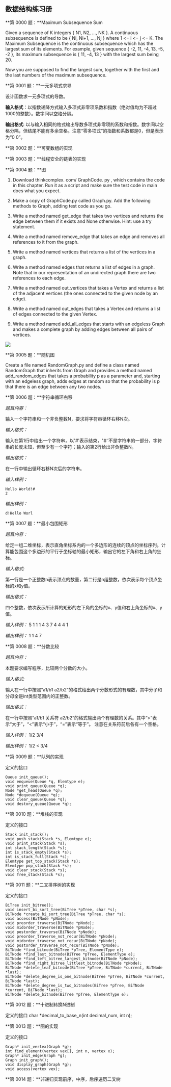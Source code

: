 ## 数据结构练习册

**第 0000 题：**Maximum Subsequence Sum

Given a sequence of K integers { N1, N2, ..., NK }. A continuous subsequence is defined to be { Ni, Ni+1, ..., Nj } where 1 <= i <= j <= K. The Maximum Subsequence is the continuous subsequence which has the largest sum of its elements. For example, given sequence { -2, 11, -4, 13, -5, -2 }, its maximum subsequence is { 11, -4, 13 } with the largest sum being 20.

Now you are supposed to find the largest sum, together with the first and the last numbers of the maximum subsequence.

**第 0001 题：**一元多项式求导

设计函数求一元多项式的导数。

**输入格式**：以指数递降方式输入多项式非零项系数和指数（绝对值均为不超过1000的整数）。数字间以空格分隔。

**输出格式**: 以与输入相同的格式输出导数多项式非零项的系数和指数。数字间以空格分隔，但结尾不能有多余空格。注意“零多项式”的指数和系数都是0，但是表示为“0 0”。

**第 0002 题：**可变数组的实现

**第 0003 题：**线程安全的链表的实现

**第 0004 题：**图

1. Download thinkcomplex. com/ GraphCode. py , which contains the code in this chapter. Run it as a script and make sure the test code in main does what you expect.

2. Make a copy of GraphCode.py called Graph.py. Add the following methods to Graph, adding test code as you go.

3. Write a method named get_edge that takes two vertices and returns the edge between them if it exists and None otherwise. Hint: use a try statement.

4. Write a method named remove_edge that takes an edge and removes all references to it from the graph.

5. Write a method named vertices that returns a list of the vertices in a graph.

6. Write a method named edges that returns a list of edges in a graph. Note that in our representation of an undirected graph there are two references to each edge.

7. Write a method named out_vertices that takes a Vertex and returns a list of the adjacent vertices (the ones connected to the given node by an edge).

8. Write a method named out_edges that takes a Vertex and returns a list of edges connected to the given Vertex.

9. Write a method named add_all_edges that starts with an edgeless Graph and makes a complete graph by adding edges between all pairs of vertices.

![](http://i.imgur.com/fcMg0z1.png)

**第 0005 题：**随机图

Create a file named RandomGraph.py and define a class named RandomGraph that inherits from Graph and provides a method named add_random_edges that takes a probability p as a parameter and, starting with an edgeless graph, adds edges at random so that the probability is p that there is an edge between any two nodes.

**第 0006 题：**字符串循环右移

*题目内容：*

输入一个字符串和一个非负整数N，要求将字符串循环右移N次。

*输入格式：*

输入在第1行中给出一个字符串，以'#'表示结束，‘＃’不是字符串的一部分，字符串的长度未知，但至少有一个字符；输入的第2行给出非负整数N。

*输出格式：*

在一行中输出循环右移N次后的字符串。

*输入样例：*

    Hello World!#
    2
*输出样例：*

    d!Hello Worl

**第 0007 题：**最小包围矩形

*题目内容：*

给定一组二维坐标，表示直角坐标系内的一个多边形的连续的顶点的坐标序列。计算能包围这个多边形的平行于坐标轴的最小矩形，输出它的左下角和右上角的坐标。

*输入格式:*

第一行是一个正整数n表示顶点的数量，第二行是n组整数，依次表示每个顶点坐标的x和y值。

*输出格式：*

四个整数，依次表示所计算的矩形的左下角的坐标的x、y值和右上角坐标的x、y值。

*输入样例：*
    5
    1 1 1 4 3 7 4 4 4 1

*输出样例：*
    1 1 4 7

**第 0008 题：**分数比较

*题目内容：*

本题要求编写程序，比较两个分数的大小。

*输入格式:*

输入在一行中按照“a1/b1 a2/b2”的格式给出两个分数形式的有理数，其中分子和分母全是int类型范围内的正整数。

*输出格式：*

在一行中按照“a1/b1 关系符 a2/b2”的格式输出两个有理数的关系。其中“>”表示“大于”，“<”表示“小于”，“=”表示“等于”。
注意在关系符前后各有一个空格。

*输入样例：*
    1/2 3/4

*输出样例：*
    1/2 < 3/4

**第 0009 题：**队列的实现

定义的接口
```
Queue init_queue();
void enqueue(Queue *q, Elemtype e);
void print_queue(Queue *q);
Node *get_head(Queue *q);
Node *dequeue(Queue *q);
void clear_queue(Queue *q);
void destory_queue(Queue *q);
```

**第 0010 题：**堆栈的实现

定义的接口
```
Stack init_stack();
void push_stack(Stack *s, Elemtype e);
void print_stack(Stack *s);
int stack_length(Stack *s);
int is_stack_empty(Stack *s);
int is_stack_full(Stack *s);
Elemtype get_top_stack(Stack *s);
Elemtype pop_stack(Stack *s);
void clear_stack(Stack *s);
void free_stack(Stack *s);
```

**第 0011 题：**二叉排序树的实现

定义的接口
```
BiTree init_bitree();
void insert_bi_sort_tree(BiTree *pTree, char *s);
BiTNode *create_bi_sort_tree(BiTree *pTree, char *s);
void access(BiTNode *pNode);
void preorder_traverse(BiTNode *pNode);
void midorder_traverse(BiTNode *pNode);
void postorder_traverse(BiTNode *pNode);
void preorder_traverse_not_recur(BiTNode *pNode);
void midorder_traverse_not_recur(BiTNode *pNode);
void postorder_traverse_not_recur(BiTNode *pNode);
BiTNode *find_bitnode(BiTree *pTree, ElementType e);
BiTNode *find_last_bitnode(BiTree *pTree, ElementType e);
BiTNode *find_left_bitree_largest_bitnode(BiTNode *pNode);
BiTNode *find_right_bitree_littlest_bitnode(BiTNode *pNode);
BiTNode *delete_leaf_bitnode(BiTree *pTree, BiTNode *current, BiTNode *last);
BiTNode *delete_degree_is_one_bitnode(BiTree *pTree, BiTNode *current, BiTNode *last);
BiTNode *delete_degree_is_two_bitnodes(BiTree *pTree, BiTNode *current, BiTNode *last);
BiTNode *delete_bitnode(BiTree *pTree, ElementType e);
```

**第 0012 题：**十进制转换N进制

定义的接口
    char *decimal_to_base_n(int decimal_num, int n);

**第 0013 题：**图的实现

定义的接口

```
Graph* init_vertex(Graph *g);
int find_element(vertex vex[], int n, vertex x);
Graph* init_edge(Graph *g);
Graph init_graph();
void display_graph(Graph *g);
void access(vertex vex);
```

**第 0014 题：**非递归实现前序，中序，后序遍历二叉树

